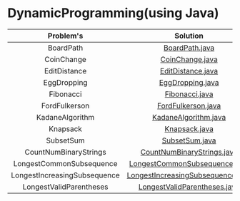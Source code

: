# DynamicProgramming(using Java) <br>


|Problem's| Solution |
|:---------:|:----------:|
|BoardPath|[BoardPath.java ](https://github.com/Kushal997-das/CODE/blob/master/DynamicProgramming/BoardPath.java)|
|CoinChange|[CoinChange.java](https://github.com/Kushal997-das/CODE/blob/master/DynamicProgramming/CoinChange.java)|
|EditDistance|[EditDistance.java ](https://github.com/Kushal997-das/CODE/blob/master/DynamicProgramming/EditDistance.java)|
|EggDropping|[EggDropping.java ](https://github.com/Kushal997-das/CODE/blob/master/DynamicProgramming/EggDropping.java)|
|Fibonacci|[Fibonacci.java](https://github.com/Kushal997-das/CODE/blob/master/DynamicProgramming/Fibonacci.java)|
|FordFulkerson|[FordFulkerson.java ](https://github.com/Kushal997-das/CODE/blob/master/DynamicProgramming/FordFulkerson.java)|
|KadaneAlgorithm|[KadaneAlgorithm.java](https://github.com/Kushal997-das/CODE/blob/master/DynamicProgramming/KadaneAlgorithm.java)|
|Knapsack|[Knapsack.java ](https://github.com/Kushal997-das/CODE/blob/master/DynamicProgramming/Knapsack.java)|
|SubsetSum|[SubsetSum.java ](https://github.com/Kushal997-das/CODE/blob/master/DynamicProgramming/SubsetSum.java)
|CountNumBinaryStrings|[CountNumBinaryStrings.java](https://github.com/Kushal997-das/CODE/blob/master/DynamicProgramming/CountNumBinaryStrings)|
|LongestCommonSubsequence|[LongestCommonSubsequence.java ](https://github.com/Kushal997-das/CODE/blob/master/DynamicProgramming/LongestCommonSubsequence.java)|
|LongestIncreasingSubsequence|[LongestIncreasingSubsequence.java ](https://github.com/Kushal997-das/CODE/blob/master/DynamicProgramming/LongestIncreasingSubsequence.java)|
|LongestValidParentheses|[LongestValidParentheses.java](https://github.com/Kushal997-das/CODE/blob/master/DynamicProgramming/LongestValidParentheses.java)|
